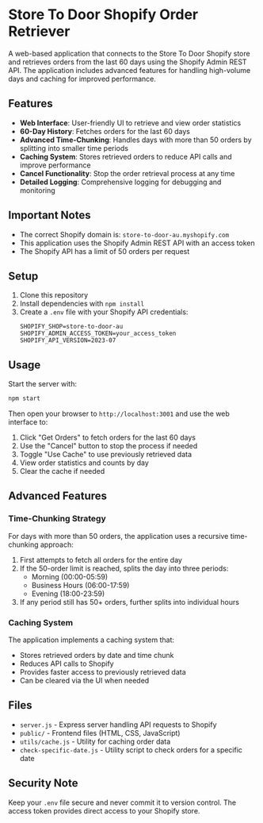 # Store To Door Shopify Order Retriever

A web-based application that connects to the Store To Door Shopify store and retrieves orders from the last 60 days using the Shopify Admin REST API. The application includes advanced features for handling high-volume days and caching for improved performance.

## Features

- **Web Interface**: User-friendly UI to retrieve and view order statistics
- **60-Day History**: Fetches orders for the last 60 days
- **Advanced Time-Chunking**: Handles days with more than 50 orders by splitting into smaller time periods
- **Caching System**: Stores retrieved orders to reduce API calls and improve performance
- **Cancel Functionality**: Stop the order retrieval process at any time
- **Detailed Logging**: Comprehensive logging for debugging and monitoring

## Important Notes

- The correct Shopify domain is: `store-to-door-au.myshopify.com`
- This application uses the Shopify Admin REST API with an access token
- The Shopify API has a limit of 50 orders per request

## Setup

1. Clone this repository
2. Install dependencies with `npm install`
3. Create a `.env` file with your Shopify API credentials:
   ```
   SHOPIFY_SHOP=store-to-door-au
   SHOPIFY_ADMIN_ACCESS_TOKEN=your_access_token
   SHOPIFY_API_VERSION=2023-07
   ```

## Usage

Start the server with:

```bash
npm start
```

Then open your browser to `http://localhost:3001` and use the web interface to:

1. Click "Get Orders" to fetch orders for the last 60 days
2. Use the "Cancel" button to stop the process if needed
3. Toggle "Use Cache" to use previously retrieved data
4. View order statistics and counts by day
5. Clear the cache if needed

## Advanced Features

### Time-Chunking Strategy

For days with more than 50 orders, the application uses a recursive time-chunking approach:

1. First attempts to fetch all orders for the entire day
2. If the 50-order limit is reached, splits the day into three periods:
   - Morning (00:00-05:59)
   - Business Hours (06:00-17:59)
   - Evening (18:00-23:59)
3. If any period still has 50+ orders, further splits into individual hours

### Caching System

The application implements a caching system that:
- Stores retrieved orders by date and time chunk
- Reduces API calls to Shopify
- Provides faster access to previously retrieved data
- Can be cleared via the UI when needed

## Files

- `server.js` - Express server handling API requests to Shopify
- `public/` - Frontend files (HTML, CSS, JavaScript)
- `utils/cache.js` - Utility for caching order data
- `check-specific-date.js` - Utility script to check orders for a specific date

## Security Note

Keep your `.env` file secure and never commit it to version control. The access token provides direct access to your Shopify store.
